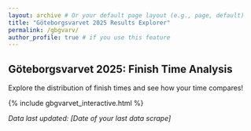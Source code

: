 ```yaml
---
layout: archive # Or your default page layout (e.g., page, default)
title: "Göteborgsvarvet 2025 Results Explorer"
permalink: /gbgvarv/
author_profile: true # if you use this feature
---
```


## Göteborgsvarvet 2025: Finish Time Analysis

Explore the distribution of finish times and see how your time compares!

{% include gbgvarvet_interactive.html %}

_Data last updated: [Date of your last data scrape]_
